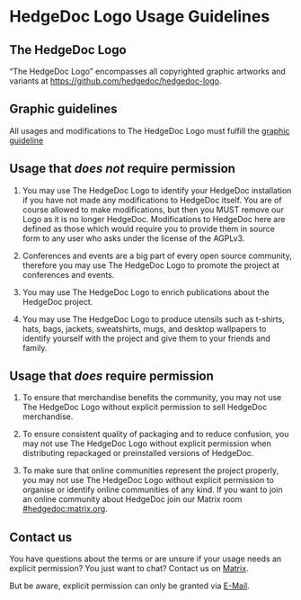 # HedgeDoc Logo Usage Guidelines

## The HedgeDoc Logo

“The HedgeDoc Logo” encompasses all copyrighted graphic artworks and variants at https://github.com/hedgedoc/hedgedoc-logo.

## Graphic guidelines

All usages and modifications to The HedgeDoc Logo must fulfill the [graphic guideline](https://github.com/hedgedoc/hedgedoc-logo/blob/main/Graphic-Guidlines/Graphic-Guidlines_v.1.0.pdf)

## Usage that *does not* require permission

1. You may use The HedgeDoc Logo to identify your HedgeDoc installation if you have not made any modifications to HedgeDoc itself. You are of course allowed to make modifications, but then you MUST remove our Logo as it is no longer HedgeDoc. Modifications to HedgeDoc here are defined as those which would require you to provide them in source form to any user who asks under the license of the AGPLv3.

2. Conferences and events are a big part of every open source community, therefore you may use The HedgeDoc Logo to promote the project at conferences and events. 

3. You may use The HedgeDoc Logo to enrich publications about the HedgeDoc project.

4. You may use The HedgeDoc Logo to produce utensils such as t-shirts, hats, bags, jackets, sweatshirts, mugs, and desktop wallpapers to identify yourself with the project and give them to your friends and family.

## Usage that *does* require permission

1. To ensure that merchandise benefits the community, you may not use The HedgeDoc Logo without explicit permission to sell HedgeDoc merchandise.

2. To ensure consistent quality of packaging and to reduce confusion, you may not use The HedgeDoc Logo without explicit permission when distributing repackaged or preinstalled versions of HedgeDoc. 

3. To make sure that online communities represent the project properly, you may not use The HedgeDoc Logo without explicit permission to organise or identify online communities of any kind. If you want to join an online community about HedgeDoc join our Matrix room [#hedgedoc:matrix.org](https://matrix.to/#/#hedgedoc:matrix.org).

## Contact us

You have questions about the terms or are unsure if your usage needs an explicit permission? You just want to chat? Contact us on [Matrix](https://matrix.to/#/#hedgedoc:matrix.org).

But be aware, explicit permission can only be granted via [E-Mail](mailto:logo@hedgedoc.org).
